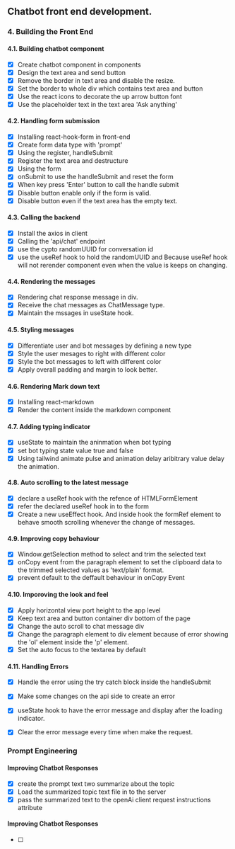 ## Chatbot front end development.

### 4. Building the Front End

#### 4.1. Building chatbot component
- [x] Create chatbot component in components
- [x] Design the text area and send button
- [x] Remove the border in text area and disable the resize.
- [x] Set the border to whole div which contains text area and button
- [x] Use the react icons to decorate the up arrow button font
- [x] Use the placeholder text in the text area 'Ask anything'

#### 4.2. Handling form submission
- [x] Installing react-hook-form in front-end
- [x] Create form data type with 'prompt'
- [x] Using the register, handleSubmit
- [x] Register the text area and destructure
- [x] Using the form
- [x] onSubmit to use the handleSubmit and reset the form
- [x] When key press 'Enter' button to call the handle submit
- [x] Disable button enable only if the form is valid.
- [x] Disable button even if the text area has the empty text.

#### 4.3. Calling the backend
- [x] Install the axios in client
- [x] Calling the 'api/chat' endpoint
- [x] use the cypto randomUUID for conversation id
- [x] use the useRef hook to hold the randomUUID and Because useRef hook will not rerender component even when the value is keeps on changing. 

#### 4.4. Rendering the messages
- [x] Rendering chat response message in div.
- [x] Receive the chat messages as ChatMessage type.
- [x] Maintain the mssages in useState hook.
  
#### 4.5. Styling messages
- [x] Differentiate user and bot messages by defining a new type
- [x] Style the user mesages to right with different color
- [x] Style the bot messages to left with different color
- [x] Apply overall padding and margin to look better. 
  
#### 4.6. Rendering Mark down text
- [x] Installing react-markdown
- [x] Render the content inside the markdown component

#### 4.7. Adding typing indicator
- [x] useState to maintain the aninmation when bot typing
- [x] set bot typing state value true and false
- [x] Using tailwind animate pulse and animation delay aribitrary value delay the animation.

#### 4.8. Auto scrolling to the latest message
- [x] declare a useRef hook with the refence of HTMLFormElement
- [x] refer the declared useRef hook in to the form
- [x] Create a new useEffect hook. And inside hook the formRef element to behave smooth scrolling whenever the change of messages.

#### 4.9. Improving copy behaviour
- [x] Window.getSelection method to select and trim the selected text
- [x] onCopy event from the paragraph element to set the clipboard data to the trimmed selected values as 'text/plain' format.
- [x] prevent default to the deffault behaviour in onCopy Event
  
#### 4.10. Imporoving the look and feel
- [x] Apply horizontal view port height to the app level
- [x] Keep text area and button container div bottom of the page
- [x] Change the auto scroll to chat message div
- [x] Change the paragraph element to div element because of error showing the 'ol' element inside the 'p' element.
- [x] Set the auto focus to the textarea by default
  
#### 4.11. Handling Errors
- [x] Handle the error using the try catch block inside the handleSubmit
- [x] Make some changes on the api side to create an error
- [x] useState hook to have the error message and display after the loading indicator.
- [x] Clear the error message every time when make the request.


### Prompt Engineering

#### Improving Chatbot Responses
- [x] create the prompt text two summarize about the topic
- [x] Load the summarized topic text file in to the server
- [x] pass the summarized text to the openAi client request instructions attribute
  
#### Improving Chatbot Responses
- [ ] 

